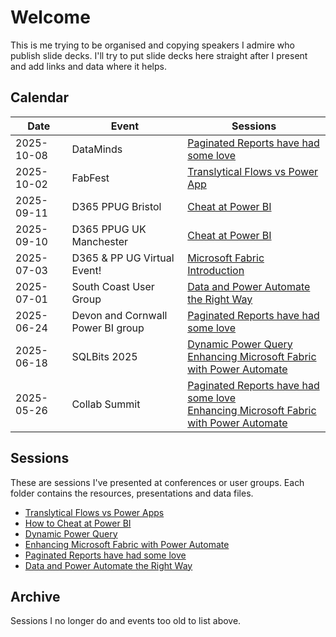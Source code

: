 # Welcome

This is me trying to be organised and copying speakers I admire who publish slide decks. I'll try to put slide decks here straight after I present and add links and data where it helps.

## Calendar

| Date | Event | Sessions |
| --- | --- | --- |
| 2025-10-08 | DataMinds | [Paginated Reports have had some love](Paginated-Reports-have-had-some-love) |
| 2025-10-02 | FabFest | [Translytical Flows vs Power App](Translytical-Flows-vs-Embedded-Power-App)
| 2025-09-11 | D365 PPUG Bristol | [Cheat at Power BI](<Cheat at Power BI>) |
| 2025-09-10 | D365 PPUG UK Manchester | [Cheat at Power BI](<Cheat at Power BI>) |
| 2025-07-03 | D365 & PP UG Virtual Event! |[Microsoft Fabric Introduction](<Microsoft Fabric Introduction>) |
| 2025-07-01 | South Coast User Group | [Data and Power Automate the Right Way](<Power Automate and Data>) |
| 2025-06-24 | Devon and Cornwall Power BI group | [Paginated Reports have had some love](Paginated-Reports-have-had-some-love) |
| 2025-06-18 | SQLBits 2025 | [Dynamic Power Query](<Dynamic Power Query>)  <br>[Enhancing Microsoft Fabric with Power Automate](<Enhancing Fabric with Power Automate>) |
| 2025-05-26 | Collab Summit | [Paginated Reports have had some love](Paginated-Reports-have-had-some-love) <br> [Enhancing Microsoft Fabric with Power Automate](<Enhancing Fabric with Power Automate>)

## Sessions

These are sessions I've presented at conferences or user groups. Each folder contains the resources, presentations and data files. 

* [Translytical Flows vs Power Apps](Translytical-Flows-vs-Embedded-Power-App)
* [How to Cheat at Power BI](<Cheat at Power BI>)
* [Dynamic Power Query](<Dynamic Power Query>)
* [Enhancing Microsoft Fabric with Power Automate](<Enhancing Fabric with Power Automate>)
* [Paginated Reports have had some love](Paginated-Reports-have-had-some-love)
* [Data and Power Automate the Right Way](<Power Automate and Data>)

## Archive

Sessions I no longer do and events too old to list above.